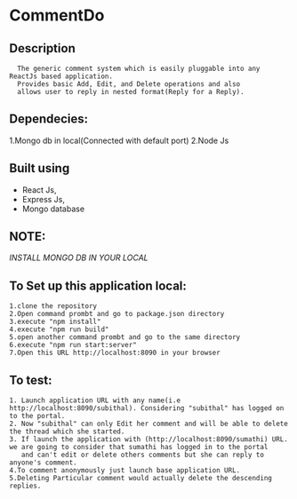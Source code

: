 CommentDo
===========

Description
------------  
      The generic comment system which is easily pluggable into any ReactJs based application.
      Provides basic Add, Edit, and Delete operations and also
      allows user to reply in nested format(Reply for a Reply).
      
Dependecies:
---------------
1.Mongo db in local(Connected with default port)
2.Node Js

Built using
---------------
  * React Js,
  * Express Js,
  * Mongo database
 
 **NOTE**:
 ---------
 *INSTALL MONGO DB IN YOUR LOCAL*
 
  To Set up this application local:
  -------------------------------------
    1.clone the repository
    2.Open command prombt and go to package.json directory
    3.execute "npm install"
    4.execute "npm run build"
    5.open another command prombt and go to the same directory
    6.execute "npm run start:server" 
    7.Open this URL http://localhost:8090 in your browser
    
  To test:
  --------
    1. Launch application URL with any name(i.e http://localhost:8090/subithal). Considering "subithal" has logged on to the portal.
    2. Now "subithal" can only Edit her comment and will be able to delete the thread which she started.
    3. If launch the application with (http://localhost:8090/sumathi) URL. we are going to consider that sumathi has logged in to the portal
       and can't edit or delete others comments but she can reply to anyone's comment.
    4.To comment anonymously just launch base application URL.
    5.Deleting Particular comment would actually delete the descending replies.
    
        
    
 
  

      
